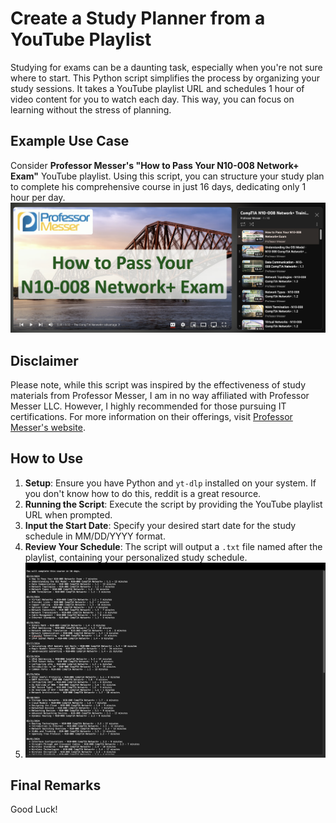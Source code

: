 # Create a Study Planner from a YouTube Playlist

Studying for exams can be a daunting task, especially when you're not sure where to start. This Python script simplifies the process by organizing your study sessions. It takes a YouTube playlist URL and schedules 1 hour of video content for you to watch each day. This way, you can focus on learning without the stress of planning.

## Example Use Case

Consider **Professor Messer's "How to Pass Your N10-008 Network+ Exam"** YouTube playlist. Using this script, you can structure your study plan to complete his comprehensive course in just 16 days, dedicating only 1 hour per day.
![Network+ Study Guide](https://github.com/jsheph/study-planner/blob/main/network%2B.jpg?raw=true "Network+ Study Guide")


## Disclaimer

Please note, while this script was inspired by the effectiveness of study materials from Professor Messer, I am in no way affiliated with Professor Messer LLC. However, I highly recommended for those pursuing IT certifications. For more information on their offerings, visit [Professor Messer's website](https://www.professormesser.com).

## How to Use

1. **Setup**: Ensure you have Python and `yt-dlp` installed on your system. If you don't know how to do this, reddit is a great resource. 
2. **Running the Script**: Execute the script by providing the YouTube playlist URL when prompted.
3. **Input the Start Date**: Specify your desired start date for the study schedule in MM/DD/YYYY format.
4. **Review Your Schedule**: The script will output a `.txt` file named after the playlist, containing your personalized study schedule.
5. ![Script Output Example](https://github.com/jsheph/study-planner/blob/main/output.png?raw=true "Script Output Example")


## Final Remarks

Good Luck!
